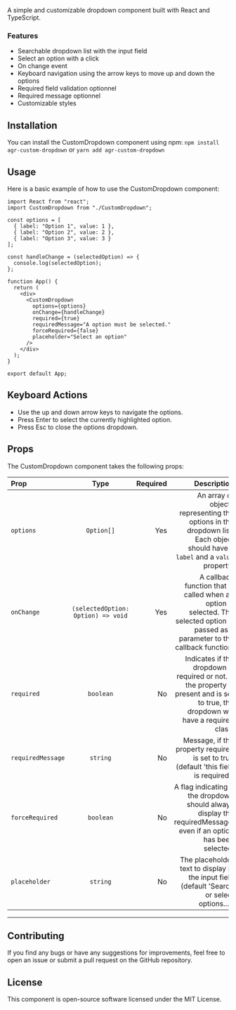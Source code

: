 A simple and customizable dropdown component built with React and TypeScript.

### Features
- Searchable dropdown list with the input field
- Select an option with a click
- On change event
- Keyboard navigation using the arrow keys to move up and down the options
- Required field validation optionnel
- Required message optionnel
- Customizable styles

## Installation
You can install the CustomDropdown component using npm:
`npm install agr-custom-dropdown` 
or 
`yarn add agr-custom-dropdown`

## Usage
Here is a basic example of how to use the CustomDropdown component:


```react
import React from "react";
import CustomDropdown from "./CustomDropdown";

const options = [
  { label: "Option 1", value: 1 },
  { label: "Option 2", value: 2 },
  { label: "Option 3", value: 3 }
];

const handleChange = (selectedOption) => {
  console.log(selectedOption);
};

function App() {
  return (
    <div>
      <CustomDropdown
        options={options}
        onChange={handleChange}
        required={true}
        requiredMessage="A option must be selected."
        forceRequired={false}
        placeholder="Select an option"
      />
    </div>
  );
}

export default App;
```

## Keyboard Actions
- Use the up and down arrow keys to navigate the options.
- Press Enter to select the currently highlighted option.
- Press Esc to close the options dropdown.

## Props
The CustomDropdown component takes the following props:

| Prop  | Type  | Required | Description
| :------------ |:---------------:| -----:| ------------:|
| `options`      | `Option[]` | Yes | An array of objects representing the options in the dropdown list. Each object should have a `label` and a `value` property.
| `onChange`      | `(selectedOption: Option) => void`        |   Yes | A callback function that is called when an option is selected. The selected option is passed as a parameter to the callback function.
| `required`      | `boolean` | No | Indicates if the dropdown is required or not. If the property is present and is set to true, the dropdown will have a required class.
| `requiredMessage`      | `string` | No | Message, if the property required is set to true (default 'this field is required')
| `forceRequired`      | `boolean` | No | A flag indicating if the dropdown should always display the requiredMessage, even if an option has been selected.
| `placeholder`      | `string` | No | The placeholder text to display in the input field (default 'Search or select options...')

----

## Contributing
If you find any bugs or have any suggestions for improvements, feel free to open an issue or submit a pull request on the GitHub repository.

## License
This component is open-source software licensed under the MIT License.